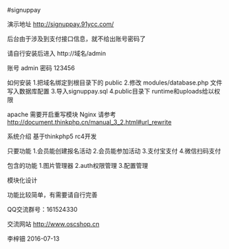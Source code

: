 #signuppay

演示地址 http://signuppay.91ycc.com/

后台由于涉及到支付接口信息，就不给出账号密码了

请自行安装后进入  http://域名/admin

账号 admin
密码 123456

如何安装
1.把域名绑定到根目录下的  public
2.修改 modules/database.php 文件写入数据库配置
3.导入signuppay.sql
4.public目录下 runtime和uploads给以权限

apache 需要开启重写模块
Nginx  请参考 http://document.thinkphp.cn/manual_3_2.html#url_rewrite

系统介绍
基于thinkphp5 rc4开发

只要功能
1.会员能创建报名活动
2.会员能参加活动
3.支付宝支付
4.微信扫码支付

包含的功能
1.图片管理器
2.auth权限管理
3.配置管理

模块化设计

功能比较简单，有需要请自行完善

QQ交流群号：161524330

交流网站 http://www.oscshop.cn

李梓钿 2016-07-13

